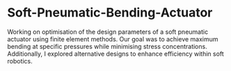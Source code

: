# Soft-Pneumatic-Bending-Actuator
Working on optimisation of the design parameters of a soft pneumatic actuator using finite element methods. Our goal was to achieve maximum bending at specific pressures while minimising stress concentrations. Additionally, I explored alternative designs to enhance efficiency within soft robotics.
